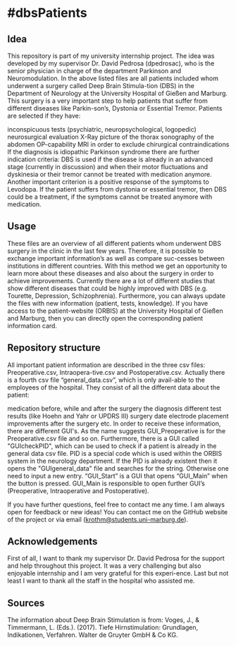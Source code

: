 # #**dbsPatients**

## **Idea**

This repository is part of my university internship project. The idea was developed by my supervisor Dr. David Pedrosa 
(dpedrosac), who is the senior physician in charge of the department Parkinson and Neuromodulation. In the above listed 
files are all patients included whom underwent a surgery called Deep Brain Stimula-tion (DBS) in the Department of 
Neurology at the University Hospital of Gießen and Marburg. This surgery is a very important step to help patients that 
suffer from different diseases like Parkin-son’s, Dystonia or Essential Tremor. Patients are selected if they have:

inconspicuous tests (psychiatric, neuropsychological, logopedic)
neurosurgical evaluation
X-Ray picture of the thorax
sonography of the abdomen
OP-capability
MRI in order to exclude chirurgical contraindications
If the diagnosis is idiopathic Parkinson syndrome there are further indication criteria: DBS is used if the disease is 
already in an advanced stage (currently in discussion) and when their motor fluctuations and dyskinesia or their tremor 
cannot be treated with medication anymore. Another important criterion is a positive response of the symptoms to 
Levodopa. If the patient suffers from dystonia or essential tremor, then DBS could be a treatment, if the symptoms 
cannot be treated anymore with medication.

## **Usage**

These files are an overview of all different patients whom underwent DBS surgery in the clinic in the last few years. 
Therefore, it is possible to exchange important information’s as well as compare suc-cesses between institutions 
in different countries. With this method we get an opportunity to learn more about these diseases and also about the 
surgery in order to achieve improvements. Currently there are a lot of different studies that show different diseases 
that could be highly improved with DBS (e.g. Tourette, Depression, Schizophrenia). Furthermore, you can always update 
the files with new information (patient, tests, knowledge). If you have access to the patient-website (ORBIS) at the 
University Hospital of Gießen and Marburg, then you can directly open the corresponding patient information card.

## **Repository structure**

All important patient information are described in the three csv files: Preoperative.csv, Intraopera-tive.csv and 
Postoperative.csv. Actually there is a fourth csv file “general_data.csv”, which is only avail-able to the employees of 
the hospital. They consist of all the different data about the patient:

medication before, while and after the surgery
the diagnosis
different test results (like Hoehn and Yahr or UPDRS III)
surgery date
electrode placement
improvements after the surgery
etc.
In order to receive these information, there are different GUI's. As the name suggests GUI_Preoperative is for the 
Preoperative.csv file and so on. Furthermore, there is a GUI called "GUIcheckPID", which can be used to check if a 
patient is already in the general data csv file. PID is a special code which is used within the ORBIS system in the 
neurology department. If the PID is already existent then it opens the "GUIgeneral_data" file and searches for the 
string. Otherwise one need to input a new entry. “GUI_Start” is a GUI that opens “GUI_Main” when the button is pressed. 
GUI_Main is responsible to open further GUI’s (Preoperative, Intraoperative and Postoperative).

If you have further questions, feel free to contact me any time. I am always open for feedback or new ideas! You can 
contact me on the GitHub website of the project or via email (krothm@students.uni-marburg.de).

## **Acknowledgements**

First of all, I want to thank my supervisor Dr. David Pedrosa for the support and help throughout this project. It was 
a very challenging but also enjoyable internship and I am very grateful for this experi-ence. Last but not least I want 
to thank all the staff in the hospital who assisted me.

## **Sources**

The information about Deep Brain Stimulation is from: Voges, J., & Timmermann, L. (Eds.). (2017). Tiefe Hirnstimulation: 
Grundlagen, Indikationen, Verfahren. Walter de Gruyter GmbH & Co KG.